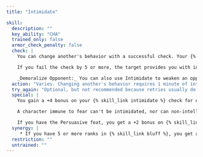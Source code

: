 ```yaml
---
title: "Intimidate"

skill:
  description: ""
  key_ability: "CHA"
  trained_only: false
  armor_check_penalty: false
  check: |
    You can change another's behavior with a successful check. Your {% skill_link intimidate %} check is opposed by the target's modified level check ({% die_roll 1 20 0 %} + character level or Hit Dice + target's Wisdom bonus [if any] + target's modifiers on saves against fear). If you beat your target's check result, you may treat the target as friendly, but only for the purpose of actions taken while it remains intimidated. (That is, the target retains its normal attitude, but will chat, advise, offer limited help, or advocate on your behalf while intimidated. See the {% skill_link diplomacy %} skill, above, for additional details.) The effect lasts as long as the target remains in your presence, and for {% die_roll 1 6 0 %}&times;10 minutes afterward. After this time, the target's default attitude toward you shifts to unfriendly (or, if normally unfriendly, to hostile).

    If you fail the check by 5 or more, the target provides you with incorrect or useless information, or otherwise frustrates your efforts.

    _Demoralize Opponent:_ You can also use Intimidate to weaken an opponent's resolve in combat. To do so, make an {% skill_link intimidate %} check opposed by the target's modified level check (see above). If you win, the target becomes shaken for 1 round. A shaken character takes a -2 penalty on attack rolls, ability checks, and saving throws. You can intimidate only an opponent that you threaten in melee combat and that can see you.
  action: "Varies. Changing another's behavior requires 1 minute of interaction. Intimidating an opponent in combat is a standard action."
  try_again: "Optional, but not recommended because retries usually do not work. Even if the initial check succeeds, the other character can be intimidated only so far, and a retry doesn't help. If the initial check fails, the other character has probably become more firmly resolved to resist the intimidator, and a retry is futile."
  special: |
    You gain a +4 bonus on your {% skill_link intimidate %} check for every size category that you are larger than your target. Conversely, you take a -4 penalty on your {% skill_link intimidate %} check for every size category that you are smaller than your target.

    A character immune to fear can't be intimidated, nor can non-intelligent creatures.

    If you have the Persuasive feat, you get a +2 bonus on {% skill_link intimidate %} checks.
  synergy: |
     * If you have 5 or more ranks in {% skill_link bluff %}, you get a synergy bonus on {% skill_link intimidate %} checks.
  restriction: ""
  untrained: ""
---
```

